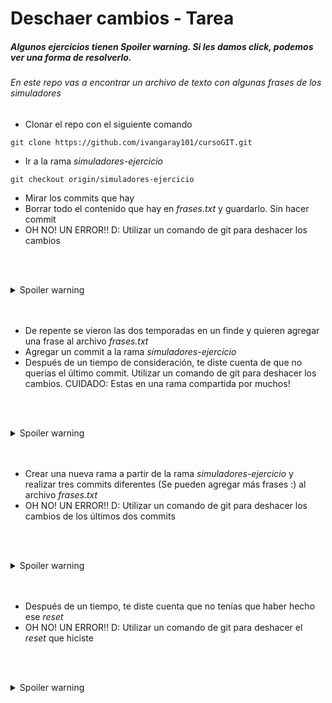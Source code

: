 # Deschaer cambios - Tarea

##### Algunos ejercicios tienen *Spoiler warning*. Si les damos click, podemos ver una forma de resolverlo.

###### En este repo vas a encontrar un archivo de texto con algunas frases de los simuladores


- Clonar el repo con el siguiente comando
```
git clone https://github.com/ivangaray101/cursoGIT.git
```
- Ir a la rama *simuladores-ejercicio*
```
git checkout origin/simuladores-ejercicio
```
- Mirar los commits que hay
- Borrar todo el contenido que hay en *frases.txt* y guardarlo. Sin hacer commit
- OH NO! UN ERROR!! D: Utilizar un comando de git para deshacer los cambios

<br/><br/>
<details>
    <summary>Spoiler warning</summary>
Como no hicimos commits, los cambios aún están en nuestro *working directory*, por lo que debemos hacer un
  
    git restore frases.txt
    
De esta forma, deshacemos los cambios y volvemos al último commit
</details>
<br/><br/>

- De repente se vieron las dos temporadas en un finde y quieren agregar una frase al archivo *frases.txt*
- Agregar un commit a la rama *simuladores-ejercicio*
- Después de un tiempo de consideración, te diste cuenta de que no querías el último commit. Utilizar un comando de git para deshacer los cambios. CUIDADO: Estas en una rama compartida por muchos!

<br/><br/>
<details>
    <summary>Spoiler warning</summary>
Como es una rama compartida e hicimos un commit, si hacemos un *reset* vamos a borrar el historial que tenemos compartido con otras personas. Lo ideal sería hacer un *revert*, por lo que crearíamos un nuevo commit revirtiendo nuestros cambios y volviendo al commit anterior
  
    git revert <commit-hash>

Recordemos que el commit hash son los caractéres alfanuméricos que aparecen cuando hacemos *git log*
    
De esta forma, deshacemos los cambios y volvemos al último commit
</details>
<br/><br/>


- Crear una nueva rama a partir de la rama *simuladores-ejercicio* y realizar tres commits diferentes (Se pueden agregar más frases :) al archivo *frases.txt*
- OH NO! UN ERROR!! D: Utilizar un comando de git para deshacer los cambios de los últimos dos commits

<br/><br/>
<details>
    <summary>Spoiler warning</summary>
Si bien hicimos commits en una rama nuestra, nunca la compartimos, por lo que está bien hacer un reset. Para eso tenemos dos opciones. Ambos borran el segundo y tercer commit que hicimos, sin embargo, con la primera mantenemos los cambios que hicimos en esos commits en nuestra área de trabajo (working directory), mientras que el segundo borra esos cambios por completo

```
git reset --soft <commit-hash>
```

```
git reset --hard <commit-hash>
```

Recordemos que el commit hash son los caractéres alfanuméricos que aparecen cuando hacemos *git log*
    
De esta forma, deshacemos los cambios y volvemos al primer commit
</details>
<br/><br/>


- Después de un tiempo, te diste cuenta que no tenías que haber hecho ese *reset*
- OH NO! UN ERROR!! D: Utilizar un comando de git para deshacer el *reset* que hiciste

<br/><br/>
<details>
    <summary>Spoiler warning</summary>
Este ejercicio es un poco más complejo, pero útil. Primer debemos hacer un reflog

```
git reflog
```
Lo que nos interesa está en las dos primeras lineas, que tendran la siguiente forma
```
HEAD@{0}: reset: moving to <commit-hash>
HEAD@{1}: commit: <commit-message>
```
Cada línea está asociada a un *hash* (El valor alfanumérico de la izquierda), nos interesa el hash de la segunda línea, ya que en ese momento hicimos el commit. Si hacemos un reset con ese commit
```
git reset --hard <commit-hash>
```

    
De esta forma, deshacemos los cambios hechos por el reset, y volvemos a tener los 3 commits
Para estar seguro, los podemos ver con 

```
git log
```
</details>
<br/><br/>